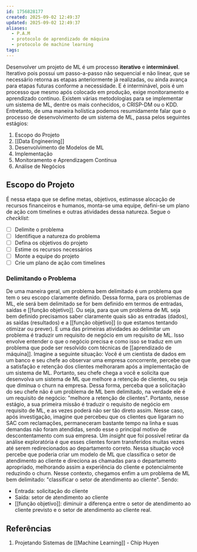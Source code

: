 ```yaml
---
id: 1756828177
created: 2025-09-02 12:49:37
updated: 2025-09-02 12:49:37
aliases:
  - P.A.M
  - protocolo de aprendizado de máquina
  - protocolo de machine learning
tags:
---
```

Desenvolver um projeto de ML é um processo **iterativo** e **interminável**. Iterativo pois possui um passo-a-passo não sequencial e não linear, que se necessário retorna as etapas anteriormente já realizadas, ou ainda avança para etapas futuras conforme a necessidade. E é interminável, pois é um processo que mesmo após colocado em produção, exige monitoramento e aprendizado contínuo.
Existem várias metodologias para se implementar um sistema de ML, dentre os mais conhecidos, o CRISP-DM ou o KDD. Entretanto, de uma maneira holística podemos resumidamente falar que o processo de desenvolvimento de um sistema de ML, passa pelos seguintes estágios:
1. Escopo do Projeto
2. [[Data Engineering]]
3. Desenvolvimento de Modelos de ML
4. Implementação
5. Monitoramento e Aprendizagem Contínua
6. Análise de Negócios
## Escopo do Projeto
É nessa etapa que se define metas, objetivos, estimasse alocação de recursos financeiros e humanos, monta-se uma equipe, defini-se um plano de ação com timelines e outras atividades dessa natureza. Segue o *checklist*:
- [ ] Delimite o problema
- [ ] Identifique a natureza do problema
- [ ] Defina os objetivos do projeto
- [ ] Estime os recursos necessários
- [ ] Monte a equipe do projeto
- [ ] Crie um plano de ação com timelines
### Delimitando o Problema
De uma maneira geral, um problema bem delimitado é um problema que tem o seu escopo claramente definido. Dessa forma, para os problemas de ML, ele será bem delimitado se for bem definido em termos de entradas, saídas e [[função objetivo]].
Ou seja, para que um problema de ML seja bem definido precisamos saber claramente quais são as entradas (dados), as saídas (resultados) e a [[função objetivo]] (o que estamos tentando otimizar ou prever).
E uma das primeiras atividades ao delimitar um problema é traduzir um requisito de negócio em um requisito de ML. Isso envolve entender o que o negócio precisa e como isso se traduz em um problema que pode ser resolvido com técnicas de [[aprendizado de máquina]]. Imagine a seguinte situação:
Você é um cientista de dados em um banco e seu chefe ao observar uma empresa concorrente, percebe que a satisfação e retenção dos clientes melhoraram após a implementação de um sistema de ML. Portanto, seu chefe chega a você e solicita que desenvolva um sistema de ML que melhore a retenção de clientes, ou seja que diminua o churn na empresa.
Dessa forma, perceba que a solicitação do seu chefe não é um problema de ML bem delimitado, na verdade ele é um requisito de negócio: "melhore a retenção de clientes". Portanto, nesse estágio, a sua primeira missão é traduzir o requisito de negócio em requisito de ML, e as vezes poderá não ser tão direto assim.
Nesse caso, após investigação, imagine que percebeu que os clientes que ligaram no SAC com reclamações, permaneceram bastante tempo na linha e suas demandas não foram atendidas, sendo esse o principal motivo de descontentamento com sua empresa. Um *insight* que foi possível retirar da análise exploratória é que esses clientes foram transferidos muitas vezes até serem redirecionados ao departamento correto. Nessa situação você percebe que poderia criar um modelo de ML que classifica o setor de atendimento ao cliente e direciona as chamadas para o departamento apropriado, melhorando assim a experiência do cliente e potencialmente reduzindo o churn.
Nesse contexto, chegamos enfim a um problema de ML bem delimitado: "classificar o setor de atendimento ao cliente". Sendo:
- Entrada: solicitação do cliente
- Saída: setor de atendimento ao cliente
- [[função objetivo]]: diminuir a diferença entre o setor de atendimento ao cliente previsto e o setor de atendimento ao cliente real.
## Referências
1. Projetando Sistemas de [[Machine Learning]] - Chip Huyen